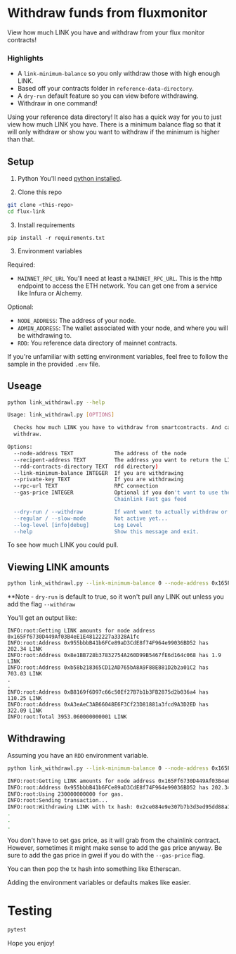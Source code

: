 # Withdraw funds from fluxmonitor

View how much LINK you have and withdraw from your flux monitor contracts!

### Highlights

- A `link-minimum-balance` so you only withdraw those with high enough LINK.
- Based off your contracts folder in `reference-data-directory`.
- A `dry-run` default feature so you can view before withdrawing. 
- Withdraw in one command!

Using your reference data directory! It also has a quick way for you to just view how much LINK you have. There is a minimum balance flag so that it will only withdraw or show you want to withdraw if the minimum is higher than that.

## Setup

1. Python
You'll need [python installed](https://www.python.org/downloads/).

2. Clone this repo

```bash
git clone <this-repo>
cd flux-link
```

3. Install requirements
```
pip install -r requirements.txt
```
3. Environment variables

Required:
- `MAINNET_RPC_URL`
You'll need at least a `MAINNET_RPC_URL`. This is the http endpoint to access the ETH network. You can get one from a service like Infura or Alchemy. 

Optional:
- `NODE_ADDRESS`: The address of your node.
- `ADMIN_ADDRESS`: The wallet associated with your node, and where you will be withdrawing to. 
- `RDD`: You reference data directory of mainnet contracts.

If you're unfamiliar with setting environment variables, feel free to follow the sample in the provided `.env` file. 


## Useage
```bash
python link_withdrawl.py --help

Usage: link_withdrawl.py [OPTIONS]

  Checks how much LINK you have to withdraw from smartcontracts. And can
  withdraw.

Options:
  --node-address TEXT             The address of the node
  --recipent-address TEXT         The address you want to return the LINK to
  --rdd-contracts-directory TEXT  rdd directory)
  --link-minimum-balance INTEGER  If you are withdrawing
  --private-key TEXT              If you are withdrawing
  --rpc-url TEXT                  RPC connection
  --gas-price INTEGER             Optional if you don't want to use the
                                  Chainlink Fast gas feed

  --dry-run / --withdraw          If want want to actually withdraw or not
  --regular / --slow-mode         Not active yet...
  --log-level [info|debug]        Log Level
  --help                          Show this message and exit.
```
To see how much LINK you could pull.

## Viewing LINK amounts

```bash
python link_withdrawl.py --link-minimum-balance 0 --node-address 0x165Ff6730D449Af03B4eE1E48122227a3328A1fc --rdd-contracts-directory /Users/patrick/code/reference-data-directory/mainnet/contracts/
```
**Note - `dry-run` is default to true, so it won't pull any LINK out unless you add the flag `--withdraw`

You'll get an output like:

```
INFO:root:Getting LINK amounts for node address 0x165Ff6730D449Af03B4eE1E48122227a3328A1fc
INFO:root:Address 0x955bbbB41b6FCe89aD3CdE8f74F964e99036BD52 has 202.34 LINK
INFO:root:Address 0x8e1BB728b37832754A260D99B5467fE6d164c068 has 1.9 LINK
INFO:root:Address 0xb58b218365CD12AD765bA8A9F88E881D2b2a01C2 has 703.03 LINK
.
.
INFO:root:Address 0xB8169f6D97c66c50Ef27B7b1b3FB2875d2b036a4 has 110.25 LINK
INFO:root:Address 0xA3eAeC3AB66048E6F3Cf23D81881a3fcd9A3D2ED has 322.09 LINK
INFO:root:Total 3953.060000000001 LINK
```

## Withdrawing

Assuming you have an `RDD` environment variable. 

```bash
python link_withdrawl.py --link-minimum-balance 0 --node-address 0x165Ff6730D449Af03B4eE1E48122227a3328A1fc --recipent-address 888888888888 --private-key 777777777777777 --withdraw

INFO:root:Getting LINK amounts for node address 0x165Ff6730D449Af03B4eE1E48122227a3328A1fc
INFO:root:Address 0x955bbbB41b6FCe89aD3CdE8f74F964e99036BD52 has 202.34 LINK
INFO:root:Using 230000000000 for gas.
INFO:root:Sending transaction...
INFO:root:Withdrawing LINK with tx hash: 0x2ce084e9e307b7b3d3ed95dd88a194c001766716ef1cbae9582971f7f8faf5fc
.
.
.
```
You don't have to set gas price, as it will grab from the chainlink contract. However, sometimes it might make sense to add the gas price anyway. Be sure to add the gas price in gwei if you do with the `--gas-price` flag. 

You can then pop the tx hash into something like Etherscan. 

Adding the environment variables or defaults makes like easier.

# Testing

```bash
pytest
```

Hope you enjoy!
